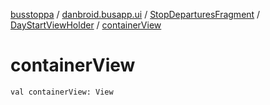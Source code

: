 [busstoppa](../../../index.md) / [danbroid.busapp.ui](../../index.md) / [StopDeparturesFragment](../index.md) / [DayStartViewHolder](index.md) / [containerView](./container-view.md)

# containerView

`val containerView: View`